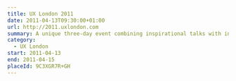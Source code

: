 ```yaml
---
title: UX London 2011
date: 2011-04-13T09:30:00+01:00
url: http://2011.uxlondon.com
summary: A unique three-day event combining inspirational talks with in-depth workshops presented by some of the industry’s biggest names.
category:
  - UX London
start: 2011-04-13
end: 2011-04-15
placeId: 9C3XGR7R+GH
---
```

